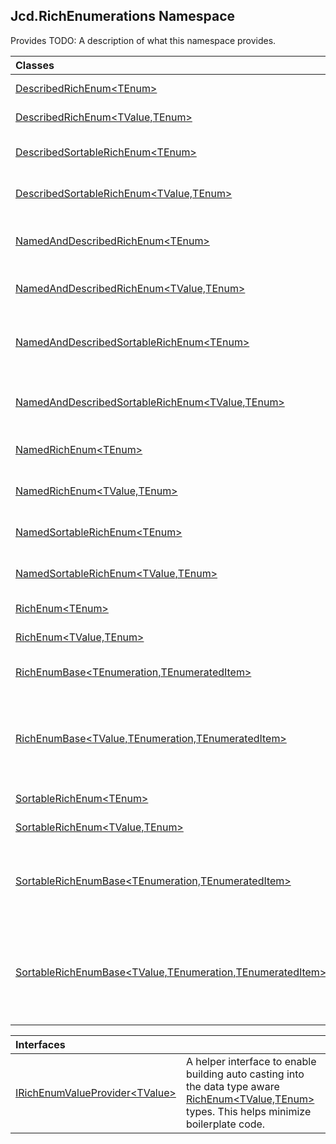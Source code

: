 ## Jcd.RichEnumerations Namespace

Provides TODO: A description of what this namespace provides.

| Classes | |
| :--- | :--- |
| [DescribedRichEnum&lt;TEnum&gt;](Jcd.RichEnumerations.DescribedRichEnum_TEnum_.md 'Jcd.RichEnumerations.DescribedRichEnum<TEnum>') | A [RichEnum&lt;TEnum&gt;](Jcd.RichEnumerations.RichEnum_TEnum_.md 'Jcd.RichEnumerations.RichEnum<TEnum>') with a Description property. |
| [DescribedRichEnum&lt;TValue,TEnum&gt;](Jcd.RichEnumerations.DescribedRichEnum_TValue,TEnum_.md 'Jcd.RichEnumerations.DescribedRichEnum<TValue,TEnum>') | A [RichEnum&lt;TValue,TEnum&gt;](Jcd.RichEnumerations.RichEnum_TValue,TEnum_.md 'Jcd.RichEnumerations.RichEnum<TValue,TEnum>') with a Description property. |
| [DescribedSortableRichEnum&lt;TEnum&gt;](Jcd.RichEnumerations.DescribedSortableRichEnum_TEnum_.md 'Jcd.RichEnumerations.DescribedSortableRichEnum<TEnum>') | A [SortableRichEnum&lt;TValue,TEnum&gt;](Jcd.RichEnumerations.SortableRichEnum_TValue,TEnum_.md 'Jcd.RichEnumerations.SortableRichEnum<TValue,TEnum>') with a Description property. |
| [DescribedSortableRichEnum&lt;TValue,TEnum&gt;](Jcd.RichEnumerations.DescribedSortableRichEnum_TValue,TEnum_.md 'Jcd.RichEnumerations.DescribedSortableRichEnum<TValue,TEnum>') | A [SortableRichEnum&lt;TValue,TEnum&gt;](Jcd.RichEnumerations.SortableRichEnum_TValue,TEnum_.md 'Jcd.RichEnumerations.SortableRichEnum<TValue,TEnum>') with a Description property. |
| [NamedAndDescribedRichEnum&lt;TEnum&gt;](Jcd.RichEnumerations.NamedAndDescribedRichEnum_TEnum_.md 'Jcd.RichEnumerations.NamedAndDescribedRichEnum<TEnum>') | A rich enumeration containing Description, Name and Value properties with int as the underlying Value data type. |
| [NamedAndDescribedRichEnum&lt;TValue,TEnum&gt;](Jcd.RichEnumerations.NamedAndDescribedRichEnum_TValue,TEnum_.md 'Jcd.RichEnumerations.NamedAndDescribedRichEnum<TValue,TEnum>') | A rich enumeration containing Description, Name and Value properties. |
| [NamedAndDescribedSortableRichEnum&lt;TEnum&gt;](Jcd.RichEnumerations.NamedAndDescribedSortableRichEnum_TEnum_.md 'Jcd.RichEnumerations.NamedAndDescribedSortableRichEnum<TEnum>') | A [SortableRichEnum&lt;TValue,TEnum&gt;](Jcd.RichEnumerations.SortableRichEnum_TValue,TEnum_.md 'Jcd.RichEnumerations.SortableRichEnum<TValue,TEnum>')  with Name and Description properties. The type of the Value property is int. |
| [NamedAndDescribedSortableRichEnum&lt;TValue,TEnum&gt;](Jcd.RichEnumerations.NamedAndDescribedSortableRichEnum_TValue,TEnum_.md 'Jcd.RichEnumerations.NamedAndDescribedSortableRichEnum<TValue,TEnum>') | A [SortableRichEnum&lt;TValue,TEnum&gt;](Jcd.RichEnumerations.SortableRichEnum_TValue,TEnum_.md 'Jcd.RichEnumerations.SortableRichEnum<TValue,TEnum>')  with Name and Description properties. |
| [NamedRichEnum&lt;TEnum&gt;](Jcd.RichEnumerations.NamedRichEnum_TEnum_.md 'Jcd.RichEnumerations.NamedRichEnum<TEnum>') | A [RichEnum&lt;TEnum&gt;](Jcd.RichEnumerations.RichEnum_TEnum_.md 'Jcd.RichEnumerations.RichEnum<TEnum>') containing Name and Value properties with int as the underlying Value data type. |
| [NamedRichEnum&lt;TValue,TEnum&gt;](Jcd.RichEnumerations.NamedRichEnum_TValue,TEnum_.md 'Jcd.RichEnumerations.NamedRichEnum<TValue,TEnum>') | A [RichEnum&lt;TValue,TEnum&gt;](Jcd.RichEnumerations.RichEnum_TValue,TEnum_.md 'Jcd.RichEnumerations.RichEnum<TValue,TEnum>') containing Name and Value properties. |
| [NamedSortableRichEnum&lt;TEnum&gt;](Jcd.RichEnumerations.NamedSortableRichEnum_TEnum_.md 'Jcd.RichEnumerations.NamedSortableRichEnum<TEnum>') | A [SortableRichEnum&lt;TValue,TEnum&gt;](Jcd.RichEnumerations.SortableRichEnum_TValue,TEnum_.md 'Jcd.RichEnumerations.SortableRichEnum<TValue,TEnum>') with a Name property. |
| [NamedSortableRichEnum&lt;TValue,TEnum&gt;](Jcd.RichEnumerations.NamedSortableRichEnum_TValue,TEnum_.md 'Jcd.RichEnumerations.NamedSortableRichEnum<TValue,TEnum>') | A [SortableRichEnum&lt;TValue,TEnum&gt;](Jcd.RichEnumerations.SortableRichEnum_TValue,TEnum_.md 'Jcd.RichEnumerations.SortableRichEnum<TValue,TEnum>') with a Name property. |
| [RichEnum&lt;TEnum&gt;](Jcd.RichEnumerations.RichEnum_TEnum_.md 'Jcd.RichEnumerations.RichEnum<TEnum>') | A [RichEnum&lt;TValue,TEnum&gt;](Jcd.RichEnumerations.RichEnum_TValue,TEnum_.md 'Jcd.RichEnumerations.RichEnum<TValue,TEnum>') with TValue set to int. |
| [RichEnum&lt;TValue,TEnum&gt;](Jcd.RichEnumerations.RichEnum_TValue,TEnum_.md 'Jcd.RichEnumerations.RichEnum<TValue,TEnum>') | A [RichEnum&lt;TValue,TEnum&gt;](Jcd.RichEnumerations.RichEnum_TValue,TEnum_.md 'Jcd.RichEnumerations.RichEnum<TValue,TEnum>') with .Value as a user provided type. |
| [RichEnumBase&lt;TEnumeration,TEnumeratedItem&gt;](Jcd.RichEnumerations.RichEnumBase_TEnumeration,TEnumeratedItem_.md 'Jcd.RichEnumerations.RichEnumBase<TEnumeration,TEnumeratedItem>') | Provides access to all instances on the enumeration container by way of the .All property. |
| [RichEnumBase&lt;TValue,TEnumeration,TEnumeratedItem&gt;](Jcd.RichEnumerations.RichEnumBase_TValue,TEnumeration,TEnumeratedItem_.md 'Jcd.RichEnumerations.RichEnumBase<TValue,TEnumeration,TEnumeratedItem>') | Provides access to all instances on the enumeration container by way of the .All property.<br/>And allows lookup of items by value. This is used in [RichEnum&lt;TValue,TEnum&gt;](Jcd.RichEnumerations.RichEnum_TValue,TEnum_.md 'Jcd.RichEnumerations.RichEnum<TValue,TEnum>') to provide conversion operators. |
| [SortableRichEnum&lt;TEnum&gt;](Jcd.RichEnumerations.SortableRichEnum_TEnum_.md 'Jcd.RichEnumerations.SortableRichEnum<TEnum>') | A rich enum that can be sorted with a call to .Sort. |
| [SortableRichEnum&lt;TValue,TEnum&gt;](Jcd.RichEnumerations.SortableRichEnum_TValue,TEnum_.md 'Jcd.RichEnumerations.SortableRichEnum<TValue,TEnum>') | A rich enum that can be sorted with a call to .Sort. |
| [SortableRichEnumBase&lt;TEnumeration,TEnumeratedItem&gt;](Jcd.RichEnumerations.SortableRichEnumBase_TEnumeration,TEnumeratedItem_.md 'Jcd.RichEnumerations.SortableRichEnumBase<TEnumeration,TEnumeratedItem>') | A base for sortable rich enumerations. This type provides a hook to sort the .All collection.<br/>.Sort should be called only once and only once in the application startup. |
| [SortableRichEnumBase&lt;TValue,TEnumeration,TEnumeratedItem&gt;](Jcd.RichEnumerations.SortableRichEnumBase_TValue,TEnumeration,TEnumeratedItem_.md 'Jcd.RichEnumerations.SortableRichEnumBase<TValue,TEnumeration,TEnumeratedItem>') | A base for sortable rich enumerations where the .Value property is present on the enumerated type.<br/>This type provides a hook to sort the .All collection. .Sort should be called only once and only once in the application startup. |

| Interfaces | |
| :--- | :--- |
| [IRichEnumValueProvider&lt;TValue&gt;](Jcd.RichEnumerations.IRichEnumValueProvider_TValue_.md 'Jcd.RichEnumerations.IRichEnumValueProvider<TValue>') | A helper interface to enable building auto casting into the data type aware [RichEnum&lt;TValue,TEnum&gt;](Jcd.RichEnumerations.RichEnum_TValue,TEnum_.md 'Jcd.RichEnumerations.RichEnum<TValue,TEnum>') types. This helps minimize boilerplate code. |
